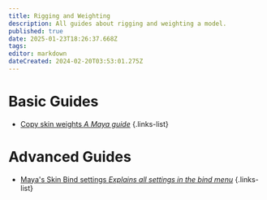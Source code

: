 ```yaml
---
title: Rigging and Weighting
description: All guides about rigging and weighting a model.
published: true
date: 2025-01-23T18:26:37.668Z
tags: 
editor: markdown
dateCreated: 2024-02-20T03:53:01.275Z
---
```


# Basic Guides
- [Copy skin weights *A Maya guide*](/specific-guide/rigging-weighting/maya/copy-skinweights)
 {.links-list}

# Advanced Guides
- [Maya's Skin Bind settings *Explains all settings in the bind menu*](/specific-guide/3d-modelling/maya/bind-settings)
	{.links-list}
